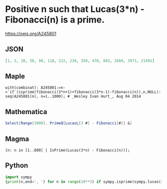 # Positive n such that Lucas\(3\*n\) \- Fibonacci\(n\) is a prime\.
https://oeis.org/A245801
## JSON
```JSON
[1, 2, 28, 58, 98, 118, 212, 238, 350, 478, 883, 2660, 3971, 21491]
```
## Maple
```Maple
with(combinat): A245801:=n->`if`(isprime(fibonacci(3*n+1)+fibonacci(3*n-1)-fibonacci(n)),n,NULL): seq(A245801(n), n=1..1000); # _Wesley Ivan Hurt_, Aug 04 2014
```
## Mathematica
```Mathematica
Select[Range[3000], PrimeQ[LucasL[3 #] - Fibonacci[#]] &]
```
## Magma
```Magma
[n: n in [1..800] | IsPrime(Lucas(3*n) - Fibonacci(n))];
```
## Python
```Python
import sympy
{print(n,end=', ') for n in range(10**3) if sympy.isprime(sympy.lucas(3*n)-sympy.fibonacci(n))} # _Derek Orr_, Aug 03 2014
```
